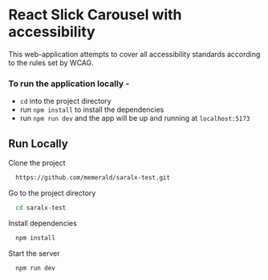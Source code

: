 # React Slick Carousel with accessibility

This web-application attempts to cover all accessibility standards according to the rules set by WCAG.

### To run the application locally -
 - `cd` into the project directory
 - run `npm install` to install the dependencies
 - run `npm run dev` and the app will be up and running at `localhost:5173`
## Run Locally

Clone the project

```bash
  https://github.com/memerald/saralx-test.git
```

Go to the project directory

```bash
  cd saralx-test
```

Install dependencies

```bash
  npm install
```

Start the server

```bash
  npm run dev
```

